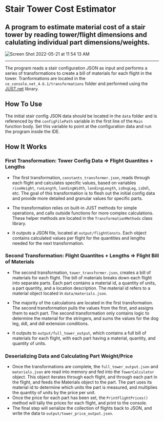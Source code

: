 # Stair Tower Cost Estimator

## A program to estimate material cost of a stair tower by reading tower/flight dimensions and calulating individual part dimensions/weights.

![Screen Shot 2022-05-21 at 11 54 13 AM](https://user-images.githubusercontent.com/79817178/169663580-27d2809e-9935-43f2-be63-839e09af5b2f.png)

___

The program reads a stair configuration JSON as input and performs a series of transformations to create a bill of materials for each flight in the tower. Tranformations are located in the `ce_console.net_4.6.1/transformations` folder and performed using the [JUST.net](https://github.com/WorkMaze/JUST.net) library.

## How To Use

The initial stair config JSON data should be located in the `data` folder and is referenced by the `configFilePath` variable in the first line of the `Main` function body. Set this variable to point at the configuration data and run the program inside the IDE.

## How It Works

### First Transformation: Tower Config Data => Flight Quantites + Lengths

* The first transformation, `constants_transformer.json`, reads through each flight and calculates specific values, based on variables `riseHeight`, `runLength`, `landingWidth`, `landingLength`, `isDogLeg`, `isDdl`, etc. The goal of this transformation is to flesh out the initial config data and provide more detailed and granular values for specific parts.

* The transformation relies on built-in JUST methods for simple operations, and calls outside functions for more complex calculations. These helper methods are located in the `TransformationMethods` class library.

* It outputs a JSON file, located at `output/flightConsts`. Each object contains calculated values per flight for the quantities and lengths needed for the next transformation.

### Second Transformation: Flight Quantites + Lengths => Flight Bill of Materials

* The second transformation, `tower_transformer.json`, creates a bill of materials for each flight. The bill of materials breaks down each flight into separate parts. Each part contains a material id, a quantity of units, a part quantity, and a location description. The material id refers to a material object located in `data/materials.json`.

* The majority of the calculations are located in the first transformation. The second transformation pulls the values from the first, and assigns them to each part. The second transformation only contains logic to determine the material for the stringers, and sums the values for the dog leg, ddl, and ddl extension conditions.
* It outputs to `output/full_tower_output`, which contains a full bill of materials for each flight, with each part having a material, quantity, and quantity of units.

### Deserializing Data and Calculating Part Weight/Price

* Once the transformations are complete, the `full_tower_output.json` and `materials.json` are read into memory and fed into the `TowerCalculator` object. This object iterates through each flight, and through each part in the flight, and feeds the Materials object to the part. The part uses its material id to determine which units the part is measured, and multiplies the quantity of units by the price per unit.
* Once the price for each part has been set, the `PrintFlightPrices()` method will tally the prices for each flight, and print to the console.
* The final step will serialize the collection of flights back to JSON, and write the data to `output/tower_price_output.json`.
